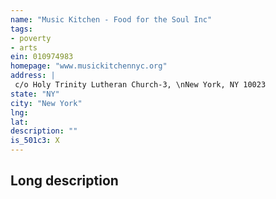 ```yaml
---
name: "Music Kitchen - Food for the Soul Inc"
tags:
- poverty
- arts
ein: 010974983
homepage: "www.musickitchennyc.org"
address: |
 c/o Holy Trinity Lutheran Church-3, \nNew York, NY 10023
state: "NY"
city: "New York"
lng: 
lat: 
description: ""
is_501c3: X
---
```


## Long description


